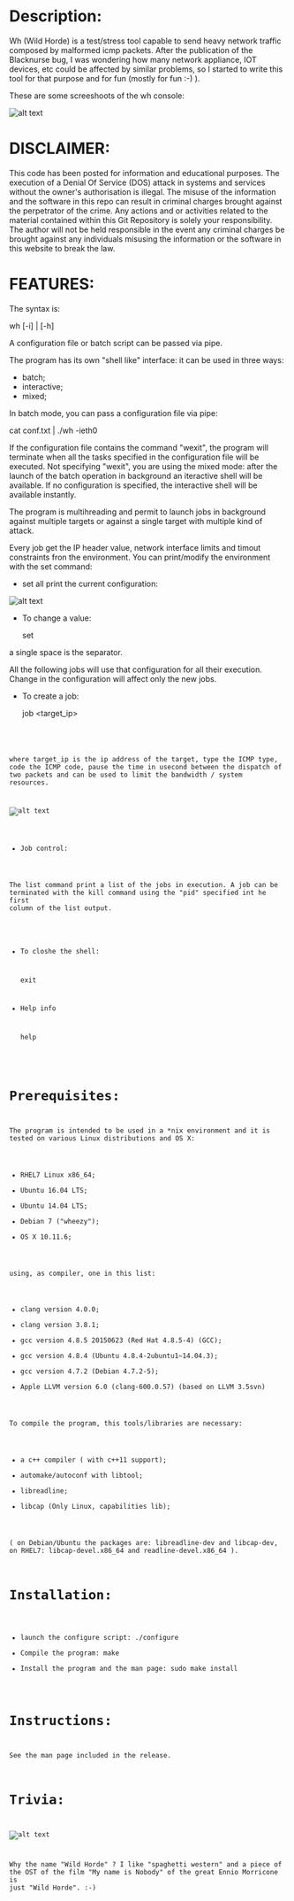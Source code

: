 Description:
============

Wh (Wild Horde) is a test/stress tool capable to send heavy network traffic composed by malformed icmp packets.
After the publication of the Blacknurse bug, I was wondering how many network appliance, IOT devices, etc could be affected by similar problems, so I started to write this tool for that purpose and for fun (mostly for fun :-) ).

These are some screeshoots of the wh console: 

![alt text](screenshoots/wh_help.png "Wh help info")

DISCLAIMER:
===========

This code has been posted for information and educational purposes. The execution of a Denial Of Service (DOS) attack in systems and services without the owner's authorisation is illegal. The misuse of the information and the software in this repo can result in criminal charges brought against the perpetrator of the crime. Any actions and or activities related to the material contained within this Git Repository is solely your responsibility. The author will not be held responsible in the event any criminal charges be brought against any individuals misusing the information or the software in this website to break the law.

FEATURES:
=========

The syntax is:

  wh [-i<iface>] | [-h]

A configuration file or batch script can be passed via pipe.

The program has its own "shell like" interface: it can be used in three ways:

- batch;
- interactive;
- mixed;

In batch mode, you can pass a configuration file via pipe:

  cat conf.txt | ./wh -ieth0

If the configuration file contains the command "wexit", the program will terminate when all the tasks specified in the configuration file will be executed.
Not specifying "wexit", you are using the mixed mode: after the launch of the batch operation in background an iteractive shell will be available.
If no configuration is specified, the interactive shell will be available instantly.

The program is multihreading and permit to launch jobs in background against multiple targets or against a single target with multiple kind of attack.

Every job get the IP header value, network interface limits and timout constraints fron the  environment. 
You can print/modify the environment with the set command:

- set all print the current configuration:

![alt text](screenshoots/wh_env.png "Wh settable env variables")

- To change a value:

  set <var> <value>

a single space is the separator.

All the following jobs will use that configuration for all their execution. Change in the configuration will affect only the new jobs.

- To create a job:

  job <target_ip> <type> <code> <pause>

where target_ip is the ip address of the target, type the ICMP type, code the ICMP code, pause the time in usecond between the dispatch of two packets and can be used to limit the bandwidth / system resources.

![alt text](screenshoots/wh_job.png "Wh job execution")

- Job control:

The list command print a list of the jobs in execution. A job can be terminated with the kill command using the "pid" specified int he first column of the list output.

- To closhe the shell:

  exit

- Help info

  help 

Prerequisites:
==============

The program is intended to be used in a *nix environment and it is tested on various Linux distributions and OS X:

- RHEL7 Linux  x86_64;
- Ubuntu 16.04 LTS;
- Ubuntu 14.04 LTS;
- Debian 7 ("wheezy");
- OS X 10.11.6;

using, as compiler, one in this list:

- clang version 4.0.0;
- clang version 3.8.1;
- gcc version 4.8.5 20150623 (Red Hat 4.8.5-4) (GCC);
- gcc version 4.8.4 (Ubuntu 4.8.4-2ubuntu1~14.04.3);
- gcc version 4.7.2 (Debian 4.7.2-5);
- Apple LLVM version 6.0 (clang-600.0.57) (based on LLVM 3.5svn)

To compile the program, this tools/libraries are necessary:

- a c++ compiler ( with c++11 support);
- automake/autoconf with libtool;
- libreadline;
- libcap (Only Linux, capabilities lib);

( on Debian/Ubuntu the packages are: libreadline-dev  and libcap-dev, on RHEL7: libcap-devel.x86_64 and readline-devel.x86_64 ).

Installation:
=============

- launch the configure script:
  ./configure
- Compile the program:
  make
- Install the program and the man page:
  sudo make install

Instructions:
=============

See the man page included in the release.

Trivia:
=======

![alt text](screenshoots/nobody.png "trivia")

Why the name "Wild Horde" ? I like "spaghetti western" and a piece of the OST of the film "My name is Nobody" of the great Ennio Morricone is just "Wild Horde". :-)
